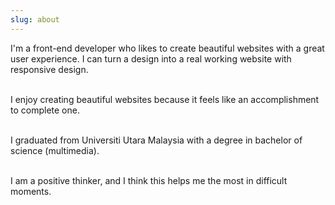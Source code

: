 ```yaml
---
slug: about
---
```


I'm a front-end developer who likes to create beautiful websites with a great user experience. I can turn a design into a real working website with responsive design.<br /><br />

I enjoy creating beautiful websites because it feels like an accomplishment to complete one.<br /><br />

I graduated from Universiti Utara Malaysia with a degree in bachelor of science (multimedia).<br /><br />

I am a positive thinker, and I think this helps me the most in difficult moments.
